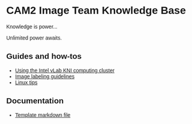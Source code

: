 <link href="https://fonts.googleapis.com/css?family=Ubuntu" rel="stylesheet"> 
<div markdown="1" style="font-family: 'Ubuntu', sans-serif">

# CAM2 Image Team Knowledge Base

Knowledge is power...

Unlimited power awaits.

## Guides and how-tos
* [Using the Intel vLab KNI computing cluster](cluster?)
* [Image labeling guidelines](labeling?)
* [Linux tips](linux_tips?)

## Documentation
* [Template markdown file](doctemplate?)

</div>
